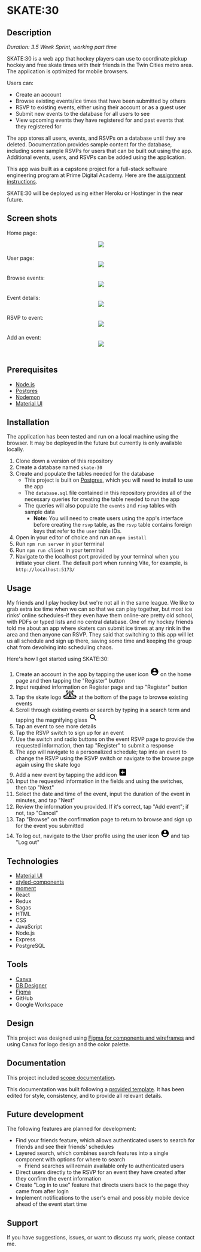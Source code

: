 # SKATE:30

## Description

_Duration: 3.5 Week Sprint, working part time_

SKATE:30 is a web app that hockey players can use to coordinate pickup hockey and free skate times with their friends in the Twin Cities metro area. The application is optimized for mobile browsers.

Users can:

 * Create an account
 * Browse existing events/ice times that have been submitted by others
 * RSVP to existing events, either using their account or as a guest user
 * Submit new events to the database for all users to see
 * View upcoming events they have registered for and past events that they registered for

The app stores all users, events, and RSVPs on a database until they are deleted.  Documentation provides sample content for the database, including some sample RSVPs for users that can be built out using the app.  Additional events, users, and RSVPs can be added using the application.

This app was built as a capstone project for a full-stack software engineering program at Prime Digital Academy.  Here are the [assignment instructions](./INSTRUCTIONS.md).

SKATE:30 will be deployed using either Heroku or Hostinger in the near future.

## Screen shots

Home page:
<br />
<center><image src=public/images/home-page.png width=50%></center>
<br />
User page:
<br />
<center><image src=public/images/user-profile.png width=50%></center>
<br />
Browse events:
<br />
<center><image src=public/images/browse.png width=50%></center>
<br />
Event details: 
<br />
<center><image src=public/images/event-details.png width=50%></center>
<br />
RSVP to event: 
<br />
<center><image src=public/images/rsvp.png width=50%></center>
<br />
Add an event: 
<br />
<center><image src=public/images/add-event.png width=50%></center>
<br />

## Prerequisites

* [Node.js](https://nodejs.org/en/)
* [Postgres](https://www.postgresql.org/download/)
* [Nodemon](https://nodemon.io)
* [Material UI](https://mui.com/)

## Installation

The application has been tested and run on a local machine using the browser. It may be deployed in the future but currently is only available locally.

1. Clone down a version of this repository
2. Create a database named `skate-30`
3. Create and populate the tables needed for the database 
    * This project is built on [Postgres](https://www.postgresql.org/download/), which you will need to install to use the app
    * The `database.sql` file contained in this repository provides all of the necessary queries for creating the table needed to run the app
    * The queries will also populate the `events` and `rsvp` tables with sample data
      * **Note:** You will need to create users using the app's interface before creating the `rsvp` table, as the `rsvp` table contains foreign keys that refer to the `user` table IDs.
4. Open in your editor of choice and run an `npm install`
5. Run `npm run server` in your terminal
6. Run `npm run client` in your terminal
7. Navigate to the localhost port provided by your terminal when you initiate your client.  The default port when running Vite, for example, is `http://localhost:5173/`

## Usage
My friends and I play hockey but we're not all in the same league.  We like to grab extra ice time when we can so that we can play together, but most ice rinks’ online schedules–if they even have them online–are pretty old school, with PDFs or typed lists and no central database.  One of my hockey friends told me about an app where skaters can submit ice times at any rink in the area and then anyone can RSVP.  They said that switching to this app will let us all schedule and sign up there, saving some time and keeping the group chat from devolving into scheduling chaos.

Here's how I got started using SKATE:30:

1. Create an account in the app by tapping the user icon <svg xmlns="http://www.w3.org/2000/svg" height="24" viewBox="0 0 24 24" width="24"><path d="M0 0h24v24H0z" fill="#fff"/><path d="M12 2C6.48 2 2 6.48 2 12s4.48 10 10 10 10-4.48 10-10S17.52 2 12 2zm0 3c1.66 0 3 1.34 3 3s-1.34 3-3 3-3-1.34-3-3 1.34-3 3-3zm0 14.2c-2.5 0-4.71-1.28-6-3.22.03-1.99 4-3.08 6-3.08 1.99 0 5.97 1.09 6 3.08-1.29 1.94-3.5 3.22-6 3.22z"/></svg> on the home page and then tapping the "Register" button
2. Input required information on Register page and tap "Register" button
3. Tap the skate logo <img src="public/images/skates.svg" alt="logo" height="24px"> at the bottom of the page to browse existing events
4. Scroll through existing events or search by typing in a search term and tapping the magnifying glass <svg xmlns="http://www.w3.org/2000/svg" height="24" viewBox="0 0 24 24" width="24"><path d="M0 0h24v24H0z" fill="#fff"/><path d="M15.5 14h-.79l-.28-.27C15.41 12.59 16 11.11 16 9.5 16 5.91 13.09 3 9.5 3S3 5.91 3 9.5 5.91 16 9.5 16c1.61 0 3.09-.59 4.23-1.57l.27.28v.79l5 4.99L20.49 19l-4.99-5zm-6 0C7.01 14 5 11.99 5 9.5S7.01 5 9.5 5 14 7.01 14 9.5 11.99 14 9.5 14z"/></svg>
5. Tap an event to see more details
6. Tap the RSVP switch to sign up for an event
7. Use the switch and radio buttons on the event RSVP page to provide the requested information, then tap "Register" to submit a response
8. The app will navigate to a personalized schedule; tap into an event to change the RSVP using the RSVP switch or navigate to the browse page again using the skate logo
9. Add a new event by tapping the add icon <svg xmlns="http://www.w3.org/2000/svg" height="24" viewBox="0 0 24 24" width="24"><path d="M0 0h24v24H0z" fill="#fff"/><path d="M19 3H5c-1.11 0-2 .9-2 2v14c0 1.1.89 2 2 2h14c1.1 0 2-.9 2-2V5c0-1.1-.9-2-2-2zm-2 10h-4v4h-2v-4H7v-2h4V7h2v4h4v2z"/></svg>
10. Input the requested information in the fields and using the switches, then tap "Next"
11. Select the date and time of the event, input the duration of the event in minutes, and tap "Next"
12. Review the information you provided.  If it's correct, tap "Add event"; if not, tap "Cancel"
13. Tap "Browse" on the confirmation page to return to browse and sign up for the event you submitted
14. To log out, navigate to the User profile using the user icon <svg xmlns="http://www.w3.org/2000/svg" height="24" viewBox="0 0 24 24" width="24"><path d="M0 0h24v24H0z" fill="#fff"/><path d="M12 2C6.48 2 2 6.48 2 12s4.48 10 10 10 10-4.48 10-10S17.52 2 12 2zm0 3c1.66 0 3 1.34 3 3s-1.34 3-3 3-3-1.34-3-3 1.34-3 3-3zm0 14.2c-2.5 0-4.71-1.28-6-3.22.03-1.99 4-3.08 6-3.08 1.99 0 5.97 1.09 6 3.08-1.29 1.94-3.5 3.22-6 3.22z"/></svg> and tap "Log out"

## Technologies

* [Material UI](https://mui.com/)
* [styled-components](https://styled-components.com/)
* [moment](https://momentjs.com/)
* React
* Redux
* Sagas
* HTML
* CSS
* JavaScript
* Node.js
* Express
* PostgreSQL

## Tools

* [Canva](https://www.canva.com/)
* [DB Designer](https://www.dbdesigner.net/)
* [Figma](https://www.figma.com)
* GitHub
* Google Workspace

## Design
This project was designed using [Figma for components and wireframes](https://www.figma.com/design/cvAvrt5cr5zxz75uAspCKX/style-guide-and-design-system?node-id=1879-11810&t=Gx4w4do3Vj2MgEen-1) and using Canva for logo design and the color palette.

## Documentation
This project included [scope documentation](https://docs.google.com/document/d/1Dx7jnx_YDbxs0hUD6uqEQR_CtspXngCvo_zYZyR-IfI/edit?usp=sharing).

This documentation was built following a [provided template](https://github.com/PrimeAcademy/readme-template/blob/main/README.md).   It has been edited for style,  consistency, and to provide all relevant details.

## Future development
The following features are planned for development:

* Find your friends feature, which allows authenticated users to search for friends and see their friends' schedules
* Layered search, which combines search features into a single component with options for where to search
  * Friend searches will remain available only to authenticated users
* Direct users directly to the RSVP for an event they have created after they confirm the event information
* Create "Log in to use" feature that directs users back to the page they came from after login
* Implement notifications to the user's email and possibly mobile device ahead of the event start time


## Support
If you have suggestions, issues, or want to discuss my work, please contact me.
